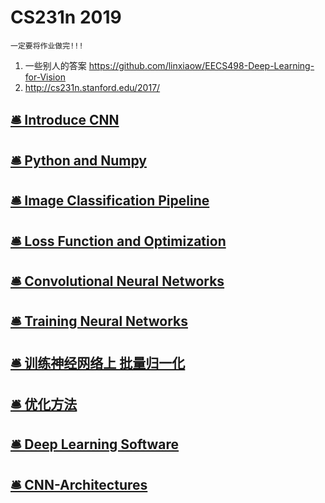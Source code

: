 # CS231n 2019

`一定要将作业做完!!!`

1. 一些别人的答案 https://github.com/linxiaow/EECS498-Deep-Learning-for-Vision
1. http://cs231n.stanford.edu/2017/

## [🛎 Introduce CNN](DL_FRAMEWORK/CS231n/Introduce.md)

## [🛎 Python and Numpy](DL_FRAMEWORK/CS231n/Python_And_Numpy.md)

## [🛎 Image Classification Pipeline](DL_FRAMEWORK/CS231n/Image_Classification_Pipeline.md) 

## [🛎 Loss Function and Optimization](DL_FRAMEWORK/CS231n/Loss_And_Optimization.md) 

## [🛎 Convolutional Neural Networks](DL_FRAMEWORK/CS231n/ConvolutionalNeuralNetworks.md) 

## [🛎 Training Neural Networks](DL_FRAMEWORK/CS231n/Training_Neural_Networks.md) 

## [🛎 训练神经网络上 批量归一化](DL_FRAMEWORK/CS231n/6-BatchNormal.md)

## [🛎 优化方法](DL_FRAMEWORK/CS231n/07-more_powerful_optimization.md) 

## [🛎 Deep Learning Software](DL_FRAMEWORK/CS231n/08-deep_learning_software.md) 

## [🛎 CNN-Architectures](DL_FRAMEWORK/CS231n/09-CNN-Architectures.md) 